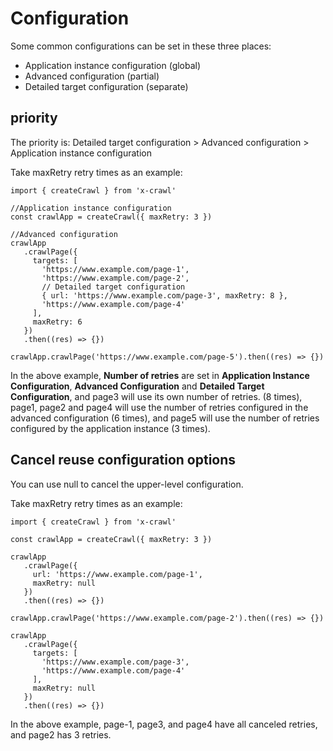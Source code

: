# Configuration

Some common configurations can be set in these three places:

- Application instance configuration (global)
- Advanced configuration (partial)
- Detailed target configuration (separate)

## priority

The priority is: Detailed target configuration > Advanced configuration > Application instance configuration

Take maxRetry retry times as an example:

```js{4,13,16}
import { createCrawl } from 'x-crawl'

//Application instance configuration
const crawlApp = createCrawl({ maxRetry: 3 })

//Advanced configuration
crawlApp
   .crawlPage({
     targets: [
       'https://www.example.com/page-1',
       'https://www.example.com/page-2',
       // Detailed target configuration
       { url: 'https://www.example.com/page-3', maxRetry: 8 },
       'https://www.example.com/page-4'
     ],
     maxRetry: 6
   })
   .then((res) => {})

crawlApp.crawlPage('https://www.example.com/page-5').then((res) => {})
```

In the above example, **Number of retries** are set in **Application Instance Configuration**, **Advanced Configuration** and **Detailed Target Configuration**, and page3 will use its own number of retries. (8 times), page1, page2 and page4 will use the number of retries configured in the advanced configuration (6 times), and page5 will use the number of retries configured by the application instance (3 times).

## Cancel reuse configuration options

You can use null to cancel the upper-level configuration.

Take maxRetry retry times as an example:

```js{8,20}
import { createCrawl } from 'x-crawl'

const crawlApp = createCrawl({ maxRetry: 3 })

crawlApp
   .crawlPage({
     url: 'https://www.example.com/page-1',
     maxRetry: null
   })
   .then((res) => {})

crawlApp.crawlPage('https://www.example.com/page-2').then((res) => {})

crawlApp
   .crawlPage({
     targets: [
       'https://www.example.com/page-3',
       'https://www.example.com/page-4'
     ],
     maxRetry: null
   })
   .then((res) => {})
```

In the above example, page-1, page3, and page4 have all canceled retries, and page2 has 3 retries.
